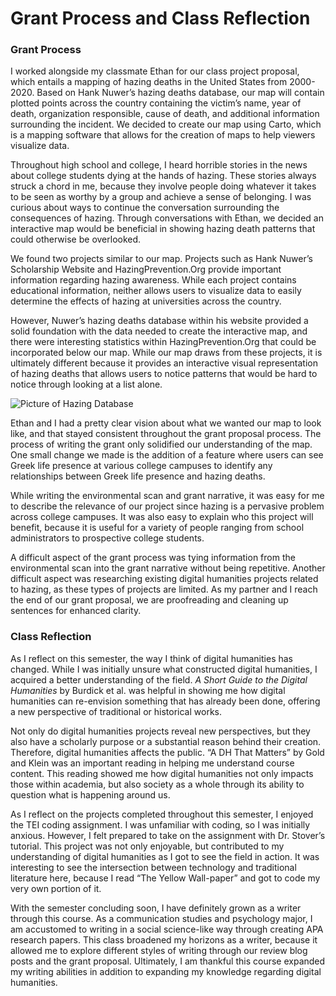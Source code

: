 # Grant Process and Class Reflection

### Grant Process
I worked alongside my classmate Ethan for our class project proposal, which entails a mapping of hazing deaths in the United States from 2000-2020. Based on Hank Nuwer’s hazing deaths database, our map will contain plotted points across the country containing the victim’s name, year of death, organization responsible, cause of death, and additional information surrounding the incident. We decided to create our map using Carto, which is a mapping software that allows for the creation of maps to help viewers visualize data. 

Throughout high school and college, I heard horrible stories in the news about college students dying at the hands of hazing. These stories always struck a chord in me, because they involve people doing whatever it takes to be seen as worthy by a group and achieve a sense of belonging. I was curious about ways to continue the conversation surrounding the consequences of hazing. Through conversations with Ethan, we decided an interactive map would be beneficial in showing hazing death patterns that could otherwise be overlooked. 

We found two projects similar to our map. Projects such as Hank Nuwer’s Scholarship Website and HazingPrevention.Org provide important information regarding hazing awareness. While each project contains educational information, neither allows users to visualize data to easily determine the effects of hazing at universities across the country. 

However, Nuwer’s hazing deaths database within his website provided a solid foundation with the data needed to create the interactive map, and there were interesting statistics within HazingPrevention.Org that could be incorporated below our map. While our map draws from these projects, it is ultimately different because it provides an interactive visual representation of hazing deaths that allows users to notice patterns that would be hard to notice through looking at a list alone. 

![Picture of Hazing Database](https://eslupe6.github.io/eslupe6/images/hazingdatabase.png)

Ethan and I had a pretty clear vision about what we wanted our map to look like, and that stayed consistent throughout the grant proposal process. The process of writing the grant only solidified our understanding of the map. One small change we made is the addition of a feature where users can see Greek life presence at various college campuses to identify any relationships between Greek life presence and hazing deaths. 

While writing the environmental scan and grant narrative, it was easy for me to describe the relevance of our project since hazing is a pervasive problem across college campuses. It was also easy to explain who this project will benefit, because it is useful for a variety of people ranging from school administrators to prospective college students. 

A difficult aspect of the grant process was tying information from the environmental scan into the grant narrative without being repetitive. Another difficult aspect was researching existing digital humanities projects related to hazing, as these types of projects are limited. As my partner and I reach the end of our grant proposal, we are proofreading and cleaning up sentences for enhanced clarity.

### Class Reflection
As I reflect on this semester, the way I think of digital humanities has changed. While I was initially unsure what constructed digital humanities, I acquired a better understanding of the field. *A Short Guide to the Digital Humanities* by Burdick et al. was helpful in showing me how digital humanities can re-envision something that has already been done, offering a new perspective of traditional or historical works. 

Not only do digital humanities projects reveal new perspectives, but they also have a scholarly purpose or a substantial reason behind their creation. Therefore, digital humanities affects the public.  “A DH That Matters” by Gold and Klein was an important reading in helping me understand course content. This reading showed me how digital humanities not only impacts those within academia, but also society as a whole through its ability to question what is happening around us.

As I reflect on the projects completed throughout this semester, I enjoyed the TEI coding assignment. I was unfamiliar with coding, so I was initially anxious. However, I felt prepared to take on the assignment with Dr. Stover’s tutorial. This project was not only enjoyable, but contributed to my understanding of digital humanities as I got to see the field in action. It was interesting to see the intersection between technology and traditional literature here, because I read “The Yellow Wall-paper” and got to code my very own portion of it. 

With the semester concluding soon, I have definitely grown as a writer through this course. As a communication studies and psychology major, I am accustomed to writing in a social science-like way through creating APA research papers. This class broadened my horizons as a writer, because it allowed me to explore different styles of writing through our review blog posts and the grant proposal. Ultimately, I am thankful this course expanded my writing abilities in addition to expanding my knowledge regarding digital humanities. 
